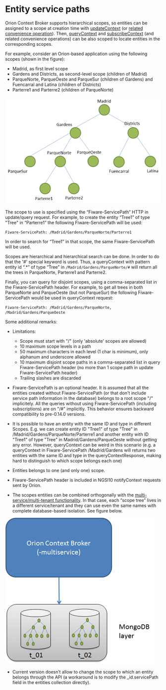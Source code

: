 # Entity service paths

Orion Context Broker supports hierarchical scopes, so entities can be
assigned to a scope at creation time with
[updateContext](walkthrough_apiv1.md#update-context-elements) (or [related
convenience operation](walkthrough_apiv1.md#convenience-update-context)). Then,
[queryContext](walkthrough_apiv1.md#query-context-operation) and [subscribeContext](walkthrough_apiv1.md#context-subscriptions) (and related
convenience operations) can be also scoped to locate entities in the corresponding scopes.

For example, consider an Orion-based application using the following
scopes (shown in the figure):

-   Madrid, as first level scope
-   Gardens and Districts, as second-level scope (children of Madrid)
-   ParqueNorte, ParqueOeste and ParqueSur (children of Gardens) and
    Fuencarral and Latina (children of Districts)
-   Parterre1 and Parterre2 (children of ParqueNorte)

![](ServicePathExample.png "ServicePathExample.png")

The scope to use is specified using the “Fiware-ServicePath” HTTP in
update/query request. For example, to create the entity “Tree1” of type
"Tree" in “Parterre1” the following Fiware-ServicePath will be used:

    Fiware-ServicePath: /Madrid/Gardens/ParqueNorte/Parterre1

In order to search for “Tree1” in that scope, the same
Fiware-ServicePath will be used.

Scopes are hierarchical and hierarchical search can be done. In order to
do that the '\#' special keyword is used. Thus, a queryContext with
pattern entity id “.\*” of type “Tree” in `/Madrid/Gardens/ParqueNorte/#`
will return all the trees in ParqueNorte, Parterre1 and Parterre2.

Finally, you can query for disjoint scopes, using a comma-separated list
in the Fiware-ServicePath header. For example, to get all trees in both
ParqueNorte and ParqueOeste (but not ParqueSur) the following
Fiware-ServicePath would be used in queryContext request:

    Fiware-ServicePath: /Madrid/Gardens/ParqueNorte, /Madrid/Gardens/ParqueOeste

Some additional remarks:

-   Limitations:
    -   Scope must start with "/" (only 'absolute' scopes are allowed)
    -   10 maximum scope levels in a path
    -   50 maximum characters in each level (1 char is minimum),
        only alphanum and underscore allowed
    -   10 maximum disjoint scope paths in a comma-separated list in
        query Fiware-ServicePath header (no more than 1 scope path in
        update Fiware-ServicePath header)
    -   Trailing slashes are discarded

-   Fiware-ServicePath is an optional header. It is assumed that all the
    entities created without Fiware-ServicePath (or that don't include
    service path information in the database) belongs to a root scope
    "/" implicitely. All the queries without using Fiware-ServicePath
    (including subscriptions) are on "/\#" implicitly. This behavior
    ensures backward compatibility to pre-0.14.0 versions.

-   It is possible to have an entity with the same ID and type in
    different Scopes. E.g. we can create entity ID "Tree1" of type
    "Tree" in /Madrid/Gardens/ParqueNorte/Parterre1 and another entity
    with ID "Tree1" of type "Tree" in Madrid/Gardens/ParqueOeste without
    getting any error. However, queryContext can be weird in this
    scenario (e.g. a queryContext in Fiware-ServicePath /Madrid/Gardens
    will returns two entities with the same ID and type in the
    queryContextResponse, making hard to distinguish to which scope
    belongs each one)

-   Entities belongs to one (and only one) scope.

-   Fiware-ServicePath
    header is included in NGSI10 notifyContext requests sent by Orion.

-   The scopes entities can be combined orthogonally with the
    [multi-service/multi-tenant
    functionality](multitenancy.md#multi-service-tenancy). In that case,
    each “scope tree” lives in a different service/tenant and they can
    use even the same names with complete database-based isolation. See
    figure below.

![](ServicePathWithMultiservice.png "ServicePathWithMultiservice.png")

-   Current version doesn’t allow to change the scope to which an entity
    belongs through the API (a workaround is to modify the
    \_id.servicePath field in the entities collection directly).
